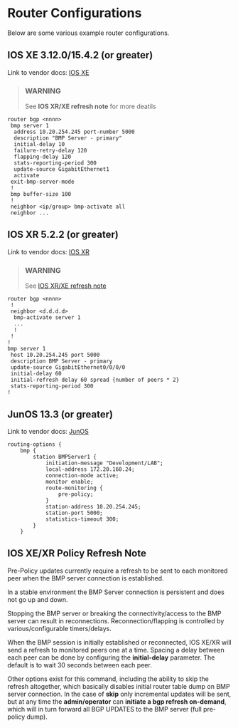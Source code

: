 Router Configurations
=====================
Below are some various example router configurations. 


IOS XE 3.12.0/15.4.2 (or greater)
---------------------------------
Link to vendor docs: [IOS XE](http://www.cisco.com/c/en/us/td/docs/ios-xml/ios/iproute_bgp/configuration/xe-3s/irg-xe-3s-book/bgp-monitor-protocol.html)

> ### WARNING
> See **IOS XR/XE refresh note** for more deatils
> 


```
router bgp <nnnn>
 bmp server 1
  address 10.20.254.245 port-number 5000
  description "BMP Server - primary"
  initial-delay 10
  failure-retry-delay 120
  flapping-delay 120
  stats-reporting-period 300
  update-source GigabitEthernet1
  activate
 exit-bmp-server-mode
 !
 bmp buffer-size 100
 !
 neighbor <ip/group> bmp-activate all
 neighbor ...
```


IOS XR 5.2.2 (or greater)
-------------------------
Link to vendor docs: [IOS XR]()

> ### WARNING
> See [IOS XR/XE refresh note](#iosRefresh)
> 

```
router bgp <nnnn>
 !
 neighbor <d.d.d.d>
  bmp-activate server 1
  ...
  !
 !
!
bmp server 1
 host 10.20.254.245 port 5000
 description BMP Server - primary
 update-source GigabitEthernet0/0/0/0
 initial-delay 60
 initial-refresh delay 60 spread {number of peers * 2}
 stats-reporting-period 300
!
```

JunOS 13.3 (or greater)
-----------------------
Link to vendor docs: [JunOS](http://www.juniper.net/techpubs/en_US/junos13.3/topics/task/configuration/bgp-monitoring-protocol-v3.html)

```
routing-options {
    bmp {
        station BMPServer1 {
            initiation-message "Development/LAB";
            local-address 172.20.160.24;
            connection-mode active;
            monitor enable;
            route-monitoring {
                pre-policy;
            }
            station-address 10.20.254.245;
            station-port 5000;
            statistics-timeout 300;
        }
    }
```


IOS XE/XR Policy Refresh Note
--------------------------------
Pre-Policy updates currently require a refresh to be sent to each monitored
peer when the BMP server connection is established.  

In a stable environment the BMP Server connection is persistent and does
not go up and down. 

Stopping the BMP server or breaking the connectivity/access to the BMP server can 
result in reconnections.  Reconnection/flapping is controlled by various/configurable 
timers/delays. 
 
When the BMP session is initially established or reconnected, IOS XE/XR will send a refresh
to monitored peers one at a time.  Spacing a delay between each peer can be done by
configuring the **initial-delay** parameter.   The default is to wait 30 seconds 
between each peer.  
 
Other options exist for this command, including the ability
to skip the refresh altogether, which basically disables initial router table dump on
BMP server connection.  In the case of **skip** only incremental updates will be sent, 
but at any time the **admin/operator** can **initiate a bgp refresh on-demand**, which 
will in turn forward all BGP UPDATES to the BMP server (full pre-policy dump).

